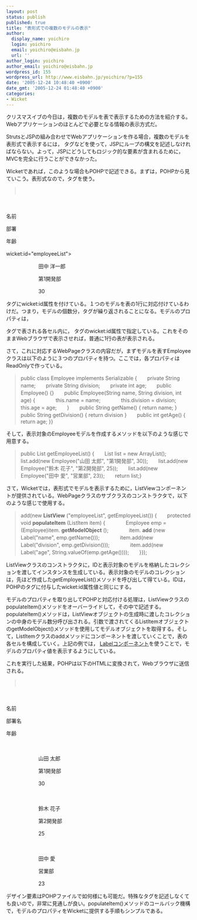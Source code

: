 ```yaml
---
layout: post
status: publish
published: true
title: "表形式での複数のモデルの表示"
author:
  display_name: yoichiro
  login: yoichiro
  email: yoichiro@eisbahn.jp
  url: ''
author_login: yoichiro
author_email: yoichiro@eisbahn.jp
wordpress_id: 155
wordpress_url: http://www.eisbahn.jp/yoichiro/?p=155
date: '2005-12-24 10:48:40 +0900'
date_gmt: '2005-12-24 01:48:40 +0900'
categories:
- Wicket
---
```


クリスマスイブの今日は，複数のモデルを表で表示するための方法を紹介する。Webアプリケーションのほとんどで必要となる情報の表示方式だ。

StrutsとJSPの組み合わせでWebアプリケーションを作る場合，複数のモデルを表形式で表示するには，
タグなどを使って，JSPにループの構文を記述しなければならない。よって，JSPにどうしてもロジック的な要素が含まれるために， MVCを完全に行うことができなかった。

Wicketであれば，このような場合もPOHPで記述できる。まずは，POHPから見ていこう。表形式なので，タグを使う。

>　　

　　　　

名前　　　　

部署　　　　

年齢　　　　

wicket:id="employeeList"> 　　　　

　　　　　　
田中 洋一郎　　　　 　　　　

　　　　　　
第1開発部 　　　　  　　　　

　　　　　　
30 　　　　 　　


タグにwicket:id属性を付けている。１つのモデルを表の1行に対応付けているわけだ。つまり，モデルの個数分，タグが繰り返されることになる。モデルのプロパティは，

タグで表される各セル内に，
タグのwicket:id属性で指定している。これをそのままWebブラウザで表示させれば，普通に1行の表が表示される。

さて，これに対応するWebPageクラスの内容だが，まずモデルを表すEmployeeクラスは以下のように３つのプロパティを持つ。ここでは，各プロパティはReadOnlyで作っている。

>public class Employee implements Serializable {　　private String name;　　private String division;　　private int age;　　public Employee() {}　　public Employee(String name, String division, int age) {　　　　this.name = name;　　　　this.division = division;　　　　this.age = age;　　}　　public String getName() { return name; }　　public String getDivision() { return division }　　public int getAge() { return age; }}


そして，表示対象のEmployeeモデルを作成するメソッドを以下のような感じで用意する。

>public List getEmployeeList() {　　List list = new ArrayList();　　list.add(new Employee("山田 太郎", "第1開発部", 30));　　list.add(new Employee("鈴木 花子", "第2開発部", 25));　　list.add(new Employee("田中 愛", "営業部", 23));　　return list;}


さて，Wicketでは，表形式でモデルを表示するために，ListViewコンポーネントが提供されている。WebPageクラスのサブクラスのコンストラクタで，以下のような感じで使用する。

>add(new 
**ListView**
("employeeList", getEmployeeList()) {　　protected void 
**populateItem**
(ListItem item) {　　　　Employee emp = (Employee)item.
**getModelObject**
();　　　　item.
**add**
(new Label("name", emp.getName()));　　　　item.add(new Label("division", emp.getDivision()));　　　　item.add(new Label("age", String.valueOf(emp.getAge())));　　}}); 


ListViewクラスのコンストラクタに，IDと表示対象のモデルを格納したコレクションを渡してインスタンスを生成している。表示対象のモデルのコレクションは，先ほど作成したgetEmployeeList()メソッドを呼び出して得ている。IDは，POHPのタグに付与したwicket:id属性値と同じにする。

モデルのプロパティを取り出してPOHPと対応付ける処理は，ListViewクラスのpopulateItem()メソッドをオーバーライドして，その中で記述する。populateItem()メソッドは，ListViewオブジェクトの生成時に渡したコレクションの中身のモデル数分呼び出される。引数で渡されてくるListItemオブジェクトのgetModelObject()メソッドを使用してモデルオブジェクトを取得する。そして，ListItemクラスのaddメソッドにコンポーネントを渡していくことで，表の各セルを構成していく。上記の例では，
[Labelコンポーネント](http://www.eisbahn.jp/yoichiro/2005/12/label.html)を使うことで，モデルのプロパティ値を表示するようにしている。

これを実行した結果，POHPは以下のHTMLに変換されて，Webブラウザに送信される。

>　　

　　　　

名前　　　　

部署名　　　　

年齢　　　　

　　　　

　　　　　　
山田 太郎　　　　　　　　

　　　　　　
第1開発部　　　　　　　　

　　　　　　
30　　　　　　　　

　　　　

　　　　　　
鈴木 花子　　　　　　　　

　　　　　　
第2開発部　　　　　　　　

　　　　　　
25　　　　　　　　

　　　　

　　　　　　
田中 愛　　　　　　　　

　　　　　　
営業部　　　　　　　　

　　　　　　
23　　　　　　


デザイン要素はPOHPファイルで如何様にも可能だ。特殊なタグを記述しなくても良いので，非常に見通しが良い。populateItem()メソッドのコールバック機構で，モデルのプロパティをWicketに提供する手順もシンプルである。
